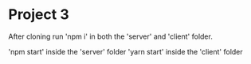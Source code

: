 # Project 3

After cloning run 'npm i' in both the 'server' and 'client' folder.

'npm start' inside the 'server' folder
'yarn start' inside the 'client' folder